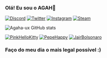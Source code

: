 ### Olá! Eu sou o AGAH🎃

[![Discord](https://img.shields.io/badge/Discord-7289DA?style=for-the-badge&logo=discord&logoColor=white)](https://discord.gg/keWYZ8MAbJ)
[![Twitter](https://img.shields.io/badge/Twitter-1DA1F2?style=for-the-badge&logo=twitter&logoColor=white)](https://x.com/Agahahaha1lolm)
[![Instagram](https://img.shields.io/badge/Instagram-E4405F?style=for-the-badge&logo=instagram&logoColor=white)](https://www.instagram.com/aga.h.1/)
[![Steam](https://img.shields.io/badge/Steam-000000?style=for-the-badge&logo=steam&logoColor=white)](https://steamcommunity.com/id/hhzin/friends/add)

![Agaha-ux GitHub stats](https://github-readme-stats.vercel.app/api?username=Agaha-ux&show_icons=true&theme=onedark&locale=pt-br)

[![PinkHelloKitty](https://cdn3.emoji.gg/emojis/31613-pinkhellokitty.png)](https://emoji.gg/emoji/31613-pinkhellokitty)
[![PepeHappy](https://cdn3.emoji.gg/emojis/1095_PepeHappy.png)](https://emoji.gg/emoji/1095_PepeHappy)
[![JairBolsonaro](https://cdn3.emoji.gg/emojis/4832_JairBolsonaro.png)](https://emoji.gg/emoji/4832_JairBolsonaro)

### Faço do meu dia o mais legal possível :)

